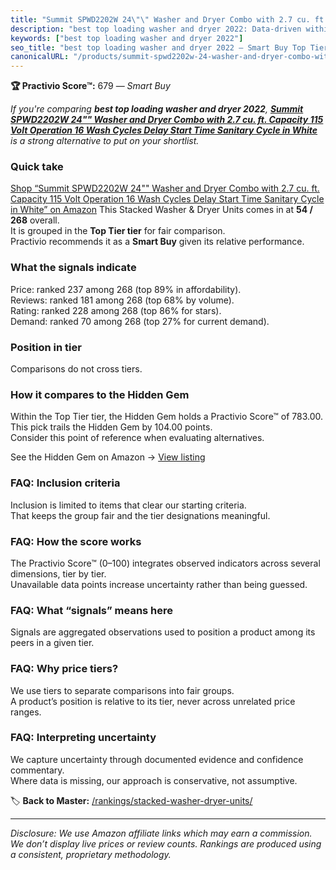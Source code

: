 ```yaml
---
title: "Summit SPWD2202W 24\"\" Washer and Dryer Combo with 2.7 cu. ft. Capacity 115 Volt Operation 16 Wash Cycles Delay Start Time Sanitary Cycle in White"
description: "best top loading washer and dryer 2022: Data-driven within Top Tier ranking using the Practivio Score™. Positioned by quality, value, demand, findability, mome…"
keywords: ["best top loading washer and dryer 2022"]
seo_title: "best top loading washer and dryer 2022 — Smart Buy Top Tier (2025)"
canonicalURL: "/products/summit-spwd2202w-24-washer-and-dryer-combo-with-27-cu-ft-capacity-115-volt-operation-16-wash-cycles-delay-start-time-sanitary-cycle-in-white-B082MRF8VF/"
---
```


**🏆 Practivio Score™:** 679 — _Smart Buy_


*If you're comparing **best top loading washer and dryer 2022**, **[Summit SPWD2202W 24"" Washer and Dryer Combo with 2.7 cu. ft. Capacity 115 Volt Operation 16 Wash Cycles Delay Start Time Sanitary Cycle in White](https://www.amazon.com/dp/B082MRF8VF?tag=practivio-20)** is a strong alternative to put on your shortlist.*
### Quick take
[Shop “Summit SPWD2202W 24"" Washer and Dryer Combo with 2.7 cu. ft. Capacity 115 Volt Operation 16 Wash Cycles Delay Start Time Sanitary Cycle in White” on Amazon](https://www.amazon.com/dp/B082MRF8VF?tag=practivio-20)
This Stacked Washer & Dryer Units comes in at **54 / 268** overall.  
It is grouped in the **Top Tier tier** for fair comparison.  
Practivio recommends it as a **Smart Buy** given its relative performance.

### What the signals indicate
Price: ranked 237 among 268 (top 89% in affordability).  
Reviews: ranked 181 among 268 (top 68% by volume).  
Rating: ranked 228 among 268 (top 86% for stars).  
Demand: ranked 70 among 268 (top 27% for current demand).

### Position in tier
Comparisons do not cross tiers.

### How it compares to the Hidden Gem
Within the Top Tier tier, the Hidden Gem holds a Practivio Score™ of 783.00.  
This pick trails the Hidden Gem by 104.00 points.  
Consider this point of reference when evaluating alternatives.  

See the Hidden Gem on Amazon → [View listing](https://www.amazon.com/dp/B0D4282T95?tag=practivio-20)

### FAQ: Inclusion criteria
Inclusion is limited to items that clear our starting criteria.  
That keeps the group fair and the tier designations meaningful.

### FAQ: How the score works
The Practivio Score™ (0–100) integrates observed indicators across several dimensions, tier by tier.  
Unavailable data points increase uncertainty rather than being guessed.

### FAQ: What “signals” means here
Signals are aggregated observations used to position a product among its peers in a given tier.

### FAQ: Why price tiers?
We use tiers to separate comparisons into fair groups.  
A product’s position is relative to its tier, never across unrelated price ranges.

### FAQ: Interpreting uncertainty
We capture uncertainty through documented evidence and confidence commentary.  
Where data is missing, our approach is conservative, not assumptive.


🏷️ **Back to Master:** [/rankings/stacked-washer-dryer-units/](/rankings/stacked-washer-dryer-units/)

---
_Disclosure: We use Amazon affiliate links which may earn a commission. We don’t display live prices or review counts. Rankings are produced using a consistent, proprietary methodology._
